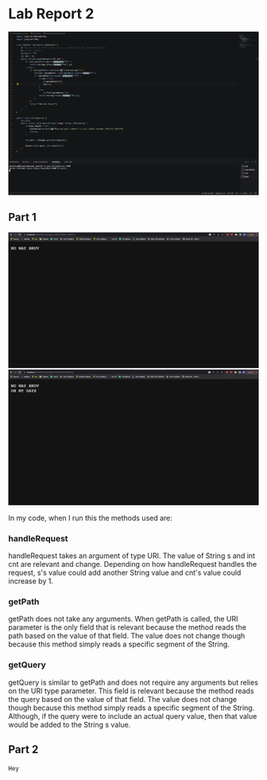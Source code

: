 # Lab Report 2

![Image](lr21.jpg)

## Part 1

![Image](lr22.jpg)
![Image](lr23.jpg)

In my code, when I run this the methods used are:

### handleRequest

handleRequest takes an argument of type URI. The value of String s and int cnt are relevant and change. Depending on how handleRequest handles the request, s's value could add another String value and cnt's value could increase by 1.

### getPath

getPath does not take any arguments. When getPath is called, the URI parameter is the only field that is relevant because the method reads the path based on the value of that field. The value does not change though because this method simply reads a specific segment of the String.

### getQuery

getQuery is similar to getPath and does not require any arguments but relies on the URI type parameter. This field is relevant because the method reads the query based on the value of that field. The value does not change though because this method simply reads a specific segment of the String. Although, if the query were to include an actual query value, then that value would be added to the String s value.

## Part 2

```
Hey
```

